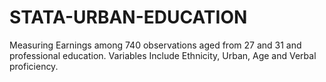 # STATA-URBAN-EDUCATION
Measuring Earnings among 740 observations aged from 27 and 31 and professional education. Variables Include Ethnicity, Urban, Age and Verbal proficiency. 
